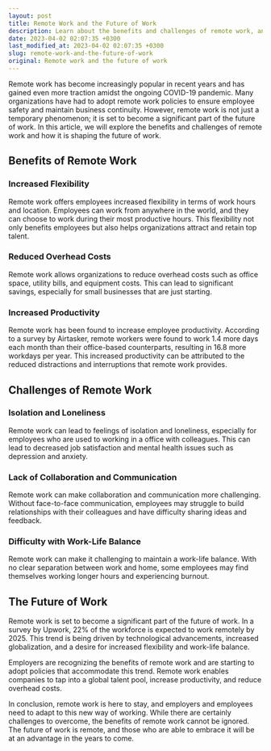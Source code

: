 ```yaml
---
layout: post
title: Remote Work and the Future of Work
description: Learn about the benefits and challenges of remote work, and how it is shaping the future of work.
date: 2023-04-02 02:07:35 +0300
last_modified_at: 2023-04-02 02:07:35 +0300
slug: remote-work-and-the-future-of-work
original: Remote work and the future of work
---
```


Remote work has become increasingly popular in recent years and has gained even more traction amidst the ongoing COVID-19 pandemic. Many organizations have had to adopt remote work policies to ensure employee safety and maintain business continuity. However, remote work is not just a temporary phenomenon; it is set to become a significant part of the future of work. In this article, we will explore the benefits and challenges of remote work and how it is shaping the future of work.

## Benefits of Remote Work

### Increased Flexibility

Remote work offers employees increased flexibility in terms of work hours and location. Employees can work from anywhere in the world, and they can choose to work during their most productive hours. This flexibility not only benefits employees but also helps organizations attract and retain top talent.

### Reduced Overhead Costs

Remote work allows organizations to reduce overhead costs such as office space, utility bills, and equipment costs. This can lead to significant savings, especially for small businesses that are just starting.

### Increased Productivity

Remote work has been found to increase employee productivity. According to a survey by Airtasker, remote workers were found to work 1.4 more days each month than their office-based counterparts, resulting in 16.8 more workdays per year. This increased productivity can be attributed to the reduced distractions and interruptions that remote work provides.

## Challenges of Remote Work

### Isolation and Loneliness

Remote work can lead to feelings of isolation and loneliness, especially for employees who are used to working in a office with colleagues. This can lead to decreased job satisfaction and mental health issues such as depression and anxiety.

### Lack of Collaboration and Communication

Remote work can make collaboration and communication more challenging. Without face-to-face communication, employees may struggle to build relationships with their colleagues and have difficulty sharing ideas and feedback.

### Difficulty with Work-Life Balance

Remote work can make it challenging to maintain a work-life balance. With no clear separation between work and home, some employees may find themselves working longer hours and experiencing burnout.

## The Future of Work

Remote work is set to become a significant part of the future of work. In a survey by Upwork, 22% of the workforce is expected to work remotely by 2025. This trend is being driven by technological advancements, increased globalization, and a desire for increased flexibility and work-life balance.

Employers are recognizing the benefits of remote work and are starting to adopt policies that accommodate this trend. Remote work enables companies to tap into a global talent pool, increase productivity, and reduce overhead costs.

In conclusion, remote work is here to stay, and employers and employees need to adapt to this new way of working. While there are certainly challenges to overcome, the benefits of remote work cannot be ignored. The future of work is remote, and those who are able to embrace it will be at an advantage in the years to come.